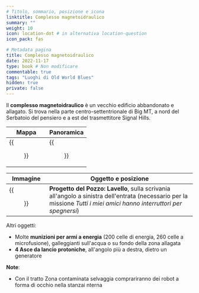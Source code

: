 ```yaml
---
# Titolo, sommario, posizione e icona
linktitle: Complesso magnetoidraulico
summary: ""
weight: 10
icon: location-dot # in alternativa location-question
icon_pack: fas

# Metadata pagina
title: Complesso magnetoidraulico
date: 2022-11-17
type: book # Non modificare
commentable: true
tags: "Luoghi di Old World Blues"
hidden: true
private: false
---
```


<div class="fnv">

Il **complesso magnetoidraulico** è un vecchio edificio abbandonato e allagato. Si trova nella parte centro-settentrionale di Big MT, a nord del Serbatoio del pensiero e a est del trasmettitore Signal Hills.

| Mappa | Panoramica |
| ----- | ---------- |
| {{<figure src="fnv/MH_complex_loc.webp">}}      |  {{<figure src="fnv/MH_complex_loc-1.webp">}}          | 

| Immagine | Oggetto e posizione |
| -------- | ------------------- |
| {{<figure src="fnv/Sink_Project_module_mag_complex.webp">}}         | **Progetto del Pozzo: Lavello**, sulla scrivania all'angolo a sinistra dell'entrata (necessario per la missione _Tutti i miei amici hanno interruttori per spegnersi_)                    |

Altri oggetti:
- Molte **munizioni per armi a energia** (200 celle di energia, 260 celle a microfusione), galleggianti sull'acqua o su fondo della zona allagata
- **4 Asce da lancio protoniche**, all'angolo più a destra, dietro un generatore

**Note**:
- Con il tratto Zona contaminata selvaggia comprariranno dei robot a forma di occhio nella stanzai nterna

</div>

